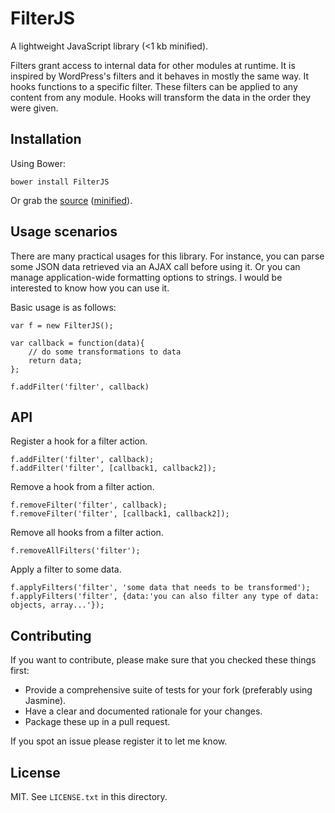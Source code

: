 # FilterJS

A lightweight JavaScript library (<1 kb minified).

Filters grant access to internal data for other modules at runtime. It is inspired by WordPress's filters and it behaves in mostly the same way. It hooks functions to a specific filter. These filters can be applied to any content from any module. Hooks will transform the data in the order they were given.

## Installation

Using Bower:

    bower install FilterJS

Or grab the [source](https://github.com/vilmosioo/FilterJS/FilterJS.js) ([minified](https://github.com/vilmosioo/FilterJS/FilterJS.min.js)).

## Usage scenarios

There are many practical usages for this library. For instance, you can parse some JSON data retrieved via an AJAX call before using it. Or you can manage application-wide formatting options to strings. I would be interested to know how you can use it.

Basic usage is as follows:

    var f = new FilterJS();
    
    var callback = function(data){
        // do some transformations to data
        return data;
    };
    
    f.addFilter('filter', callback)


## API

Register a hook for a filter action.

    f.addFilter('filter', callback);
    f.addFilter('filter', [callback1, callback2]);

Remove a hook from a filter action.

    f.removeFilter('filter', callback);
    f.removeFilter('filter', [callback1, callback2]);

Remove all hooks from a filter action.

    f.removeAllFilters('filter');

Apply a filter to some data.

    f.applyFilters('filter', 'some data that needs to be transformed');
    f.applyFilters('filter', {data:'you can also filter any type of data: objects, array...'});

## Contributing

If you want to contribute, please make sure that you checked these things first:

* Provide a comprehensive suite of tests for your fork (preferably using Jasmine).
* Have a clear and documented rationale for your changes.
* Package these up in a pull request.

If you spot an issue please register it to let me know.

## License

MIT. See `LICENSE.txt` in this directory.
